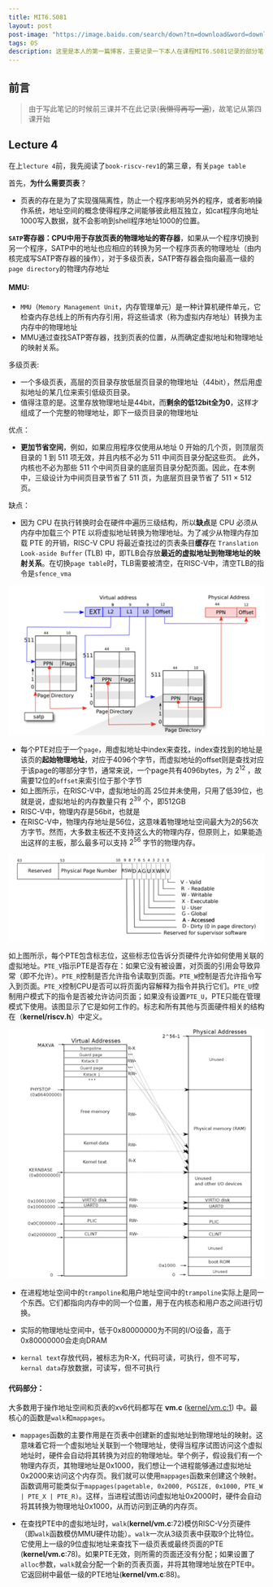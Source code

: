 ```yaml
---
title: MIT6.S081
layout: post
post-image: "https://image.baidu.com/search/down?tn=download&word=download&ie=utf8&fr=detail&url=https%3A%2F%2Fi0.hdslb.com%2Fbfs%2Farchive%2F0c9afc30856256436a2738bd1d05e68daa5bd3d2.jpg&thumburl=https%3A%2F%2Fimg0.baidu.com%2Fit%2Fu%3D2805645800%2C3904524944%26fm%3D253%26fmt%3Dauto%26app%3D120%26f%3DJPEG%3Fw%3D800%26h%3D500"
tags: OS
description: 这里是本人的第一篇博客，主要记录一下本人在课程MIT6.S081记录的部分笔记
---
```


## 前言
> 由于写此笔记的时候前三课并不在此记录(~~我懒得再写一遍~~)，故笔记从第四课开始

## Lecture 4
在上`lecture 4`前，我先阅读了`book-riscv-rev1`的第三章，有关`page table`

首先，**为什么需要页表**？

+ 页表的存在是为了实现强隔离性，防止一个程序影响另外的程序，或者影响操作系统，地址空间的概念使得程序之间能够彼此相互独立，如cat程序向地址1000写入数据，就不会影响到shell程序地址1000的位置。

**`SATP`寄存器：CPU中用于存放页表的物理地址的寄存器**，如果从一个程序切换到另一个程序，SATP中的地址也应相应的转换为另一个程序页表的物理地址（由内核完成写SATP寄存器的操作），对于多级页表，SATP寄存器会指向最高一级的`page directory`的物理内存地址



#### MMU:

+ `MMU`（`Memory Management Unit`，内存管理单元）是一种计算机硬件单元，它检查内存总线上的所有内存引用，将这些请求（称为虚拟内存地址）转换为主内存中的物理地址
+ MMU通过查找SATP寄存器，找到页表的位置，从而确定虚拟地址和物理地址的映射关系。

多级页表:

+ 一个多级页表，高层的页目录存放低层页目录的物理地址（44bit），然后用虚拟地址的某几位来索引低级页目录。
+ 值得注意的是。这里存放物理地址是44bit，而**剩余的低12bit全为0**，这样才组成了一个完整的物理地址，即下一级页目录的物理地址

优点：

+ **更加节省空间**，例如，如果应用程序仅使用从地址 0 开始的几个页，则顶层页目录的 1 到 511 项无效，并且内核不必为 511 中间页目录分配这些页。 此外，内核也不必为那些 511 个中间页目录的底层页目录分配页面。因此，在本例中，三级设计为中间页目录节省了 511 页，为底层页目录节省了 511 × 512 页。

缺点：

+ 因为 CPU 在执行转换时会在硬件中遍历三级结构，所以**缺点**是 CPU 必须从内存中加载三个 PTE 以将虚拟地址转换为物理地址。为了减少从物理内存加载 PTE 的开销，RISC-V CPU 将最近查找过的页表条目**缓存**在 `Translation Look-aside Buffer` (TLB) 中，即TLB会存放**最近的虚拟地址到物理地址的映射关系**。在切换`page table`时，TLB需要被清空，在RISC-V中，清空TLB的指令是`sfence_vma`



![Test Image2](/assets/images/page_table.png)

+ 每个PTE对应于一个`page`，用虚拟地址中index来查找，index查找到的地址是该页的**起始物理地址**，对应于4096个字节，而虚拟地址的offset则是查找对应于该page的哪部分字节，通常来说，一个page共有4096bytes，为 $2^{12}$ ，故需要12位的`offset`来索引位于那个字节
+ 如上图所示，在RISC-V中，虚拟地址的高 25位并未使用，只用了低39位，也就是说，虚拟地址的内存数量只有 $2^{39}$ 个，即512GB
+ RISC-V中，物理内存是56bit，也就是
+ 在RISC-V中，物理内存地址是56位，这意味着物理地址空间最大为2的56次方字节。然而，大多数主板还不支持这么大的物理内存，但原则上，如果能造出这样的主板，那么最多可以支持 $2^{56}$ 字节的物理内存。


![Test Image2](/assets/images/PTE.png)

如上图所示，每个PTE包含标志位，这些标志位告诉分页硬件允许如何使用关联的虚拟地址。`PTE_V`指示PTE是否存在：如果它没有被设置，对页面的引用会导致异常（即不允许）。`PTE_R`控制是否允许指令读取到页面。`PTE_W`控制是否允许指令写入到页面。`PTE_X`控制CPU是否可以将页面内容解释为指令并执行它们。`PTE_U`控制用户模式下的指令是否被允许访问页面；如果没有设置`PTE_U`，PTE只能在管理模式下使用。该图显示了它是如何工作的。标志和所有其他与页面硬件相关的结构在（**kernel/riscv.h**）中定义。



![Test Image](/assets/images/kernal_space.png)

+ 在进程地址空间中的`trampoline`和用户地址空间中的`trampoline`实际上是同一个东西。它们都指向内存中的同一个位置，用于在内核态和用户态之间进行切换。

+ 实际的物理地址空间中，低于0x80000000为不同的I/O设备，高于0x80000000会走向DRAM
+ `kernal text`存放代码，被标志为R-X，代码可读，可执行，但不可写，`kernal data`存放数据，可读写，但不可执行

#### 代码部分：

大多数用于操作地址空间和页表的xv6代码都写在 **vm.c** ([kernel/vm.c:1](https://github.com/mit-pdos/xv6-riscv/blob/riscv//kernel/vm.c#L1)) 中。最核心的函数是`walk`和`mappages`。

+ `mappages`函数的主要作用是在页表中创建新的虚拟地址到物理地址的映射。这意味着它将一个虚拟地址关联到一个物理地址，使得当程序试图访问这个虚拟地址时，硬件会自动将其转换为对应的物理地址。举个例子，假设我们有一个物理内存页，其物理地址是0x1000，我们想让一个进程能够通过虚拟地址0x2000来访问这个内存页。我们就可以使用`mappages`函数来创建这个映射。函数调用可能类似于`mappages(pagetable, 0x2000, PGSIZE, 0x1000, PTE_W | PTE_X | PTE_R)`。这样，当进程试图访问虚拟地址0x2000时，硬件会自动将其转换为物理地址0x1000，从而访问到正确的内存页。

+ 在查找PTE中的虚拟地址时，`walk`(**kernel/vm.c**:72)模仿RISC-V分页硬件（即`walk`函数模仿MMU硬件功能）。`walk`一次从3级页表中获取9个比特位。它使用上一级的9位虚拟地址来查找下一级页表或最终页面的PTE (**kernel/vm.c**:78)。如果PTE无效，则所需的页面还没有分配；如果设置了`alloc`参数，`walk`就会分配一个新的页表页面，并将其物理地址放在PTE中。它返回树中最低一级的PTE地址(**kernel/vm.c**:88)。

